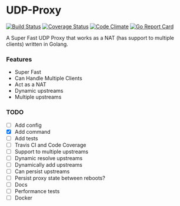 UDP-Proxy
=========
[![Build Status](https://travis-ci.org/felipejfc/udp-proxy.svg?branch=master)](https://travis-ci.org/felipejfc/udp-proxy)
[![Coverage Status](https://coveralls.io/repos/github/felipejfc/udp-proxy/badge.svg)](https://coveralls.io/github/felipejfc/udp-proxy)
[![Code Climate](https://codeclimate.com/github/felipejfc/udp-proxy/badges/gpa.svg)](https://codeclimate.com/github/felipejfc/udp-proxy)
[![Go Report Card](https://goreportcard.com/badge/github.com/felipejfc/udp-proxy)](https://goreportcard.com/report/github.com/felipejfc/udp-proxy)

A Super Fast UDP Proxy that works as a NAT (has support to multiple clients) written in Golang.

### Features

* Super Fast
* Can Handle Multiple Clients
* Act as a NAT
* Dynamic upstreams
* Multiple upstreams

### TODO
- [ ] Add config
- [x] Add command
- [ ] Add tests
- [ ] Travis CI and Code Coverage
- [ ] Support to multiple upstreams
- [ ] Dynamic resolve upstreams
- [ ] Dynamically add upstreams
- [ ] Can persist upstreams
- [ ] Persist proxy state between reboots?
- [ ] Docs
- [ ] Performance tests
- [ ] Docker
